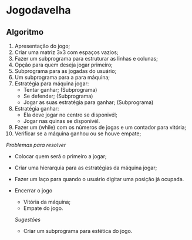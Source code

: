 # Jogodavelha
## Algoritmo
1. Apresentação do jogo;
2. Criar uma matriz 3x3 com espaços vazios;
3. Fazer um subprograma para estruturar as linhas e colunas;
4. Opção para quem deseja jogar primeiro;
5. Subprograma para as jogadas do usuário;
6. Um subprograma para a  para máquina;
7. Estratégia para máquina jogar:
   - Tentar ganhar; (Subprograma)
   - Se defender; (Subprograma)
   - Jogar as suas estratégia para ganhar; (Subprograma)
8. Estratégia ganhar:
   - Ela deve jogar no centro se disponivél;
   - Jogar nas quinas se disponivél.
9. Fazer um (while) com os números de jogas e um contador para vitória;
10. Verificar se a máquina ganhou ou se houve empate;

*Problemas para resolver*
 - Colocar quem será o primeiro a jogar;
 - Criar uma hierarquia para as estratégias da máquina jogar;
 - Fazer um laço para quando o usuário digitar uma posição já ocupada.
 - Encerrar o jogo
   - Vitória da máquina;
   - Empate do jogo.
   
   *Sugestões* 
   - Criar um subprograma para estética do jogo.


  

